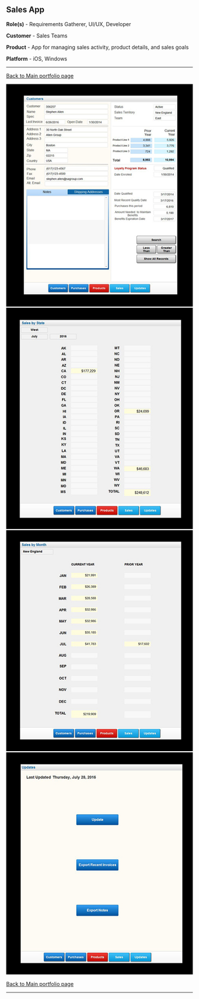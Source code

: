 ## Sales App

**Role(s)** - Requirements Gatherer, UI/UX, Developer

**Customer** - Sales Teams 

**Product** - App for managing sales activity, product details, and sales goals

**Platform** - iOS, Windows

---

[Back to Main portfolio page](https://abien1.github.io)


<img src="images/image_5.png?raw=true"/>



<img src="images/image_6.png?raw=true"/>



<img src="images/image_7.png?raw=true"/>



<img src="images/image_8.png?raw=true"/>



[Back to Main portfolio page](https://abien1.github.io)

---

